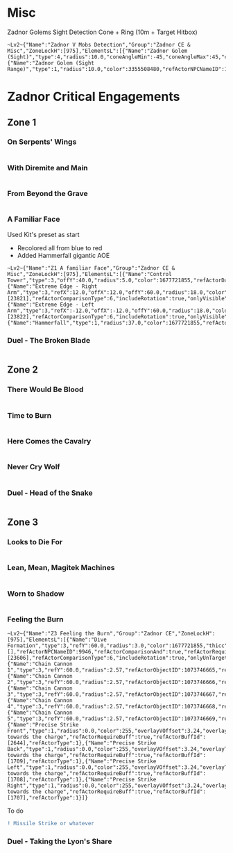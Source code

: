 # Misc
Zadnor Golems Sight Detection Cone + Ring (10m + Target Hitbox)
```
~Lv2~{"Name":"Zadnor V Mobs Detection","Group":"Zadnor CE & Misc","ZoneLockH":[975],"ElementsL":[{"Name":"Zadnor Golem (Sight)","type":4,"radius":10.0,"coneAngleMin":-45,"coneAngleMax":45,"color":3355508480,"thicc":0.0,"refActorNPCNameID":10169,"FillStep":15.0,"refActorComparisonType":6,"includeHitbox":true,"includeRotation":true,"Filled":true},{"Name":"Zadnor Golem (Sight Range)","type":1,"radius":10.0,"color":3355508480,"refActorNPCNameID":10169,"refActorComparisonType":6,"includeHitbox":true}],"MaxDistance":60.0,"UseDistanceLimit":true,"DistanceLimitType":1}
```
# Zadnor Critical Engagements
## Zone 1
### On Serpents' Wings

```

```
### With Diremite and Main

```

```
### From Beyond the Grave

```

```
### A Familiar Face
Used Kit's preset as start
* Recolored all from blue to red
* Added Hammerfall gigantic AOE
```
~Lv2~{"Name":"Z1 A familiar Face","Group":"Zadnor CE & Misc","ZoneLockH":[975],"ElementsL":[{"Name":"Control Tower","type":3,"offY":40.0,"radius":5.0,"color":1677721855,"refActorDataID":2011517,"refActorObjectLife":true,"refActorLifetimeMin":0.0,"refActorLifetimeMax":23.0,"FillStep":0.3,"refActorComparisonType":3,"includeRotation":true},{"Name":"Extreme Edge - Right Arm","type":3,"refX":12.0,"offX":12.0,"offY":60.0,"radius":18.0,"color":1677721855,"refActorNPCNameID":10062,"refActorRequireCast":true,"refActorCastId":[23821],"refActorComparisonType":6,"includeRotation":true,"onlyVisible":true},{"Name":"Extreme Edge - Left Arm","type":3,"refX":-12.0,"offX":-12.0,"offY":60.0,"radius":18.0,"color":1677721855,"refActorNPCNameID":10062,"refActorRequireCast":true,"refActorCastId":[23822],"refActorComparisonType":6,"includeRotation":true,"onlyVisible":true},{"Name":"Hammerfall","type":1,"radius":37.0,"color":1677721855,"refActorDataID":2011519,"refActorObjectLife":true,"refActorLifetimeMin":5.0,"refActorLifetimeMax":12.0,"refActorComparisonType":3,"Filled":true}]}
```
### Duel - The Broken Blade

```

```
## Zone 2
### There Would Be Blood

```

```
### Time to Burn

```

```
### Here Comes the Cavalry

```

```
### Never Cry Wolf

```

```
### Duel - Head of the Snake

```

```
## Zone 3
### Looks to Die For

```

```
### Lean, Mean, Magitek Machines

```

```
### Worn to Shadow

```

```
### Feeling the Burn

```
~Lv2~{"Name":"Z3 Feeling the Burn","Group":"Zadnor CE","ZoneLockH":[975],"ElementsL":[{"Name":"Dive Formation","type":3,"refY":60.0,"radius":3.0,"color":1677721855,"thicc":3.0,"refActorPlaceholder":[],"refActorNPCNameID":9946,"refActorComparisonAnd":true,"refActorRequireCast":true,"refActorCastId":[23606],"refActorComparisonType":6,"includeRotation":true,"onlyUnTargetable":true,"onlyVisible":true},{"Name":"Chain Cannon 1","type":3,"refY":60.0,"radius":2.57,"refActorObjectID":1073746665,"refActorComparisonType":2,"includeRotation":true,"onlyUnTargetable":true,"onlyVisible":true},{"Name":"Chain Cannon 2","type":3,"refY":60.0,"radius":2.57,"refActorObjectID":1073746666,"refActorComparisonType":2,"includeRotation":true,"onlyUnTargetable":true,"onlyVisible":true},{"Name":"Chain Cannon 3","type":3,"refY":60.0,"radius":2.57,"refActorObjectID":1073746667,"refActorComparisonType":2,"includeRotation":true,"onlyUnTargetable":true,"onlyVisible":true},{"Name":"Chain Cannon 4","type":3,"refY":60.0,"radius":2.57,"refActorObjectID":1073746668,"refActorComparisonType":2,"includeRotation":true,"onlyUnTargetable":true,"onlyVisible":true},{"Name":"Chain Cannon 5","type":3,"refY":60.0,"radius":2.57,"refActorObjectID":1073746669,"refActorComparisonType":2,"includeRotation":true,"onlyUnTargetable":true,"onlyVisible":true},{"Name":"Precise Strike Front","type":1,"radius":0.0,"color":255,"overlayVOffset":3.24,"overlayText":"Front towards the charge","refActorRequireBuff":true,"refActorBuffId":[2644],"refActorType":1},{"Name":"Precise Strike Back","type":1,"radius":0.0,"color":255,"overlayVOffset":3.24,"overlayText":"Back towards the charge","refActorRequireBuff":true,"refActorBuffId":[1709],"refActorType":1},{"Name":"Precise Strike Left","type":1,"radius":0.0,"color":255,"overlayVOffset":3.24,"overlayText":"Left towards the charge","refActorRequireBuff":true,"refActorBuffId":[1708],"refActorType":1},{"Name":"Precise Strike Right","type":1,"radius":0.0,"color":255,"overlayVOffset":3.24,"overlayText":"Right towards the charge","refActorRequireBuff":true,"refActorBuffId":[1707],"refActorType":1}]}
```
To do
```diff
! Missile Strike or whatever
```
### Duel - Taking the Lyon's Share

```

```

